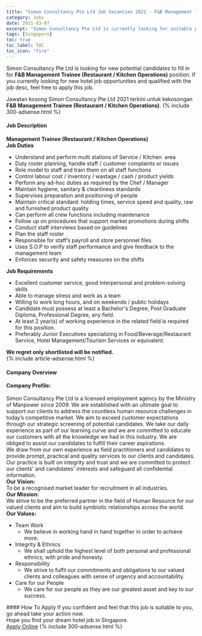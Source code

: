 ```yaml
---
title: "Simon Consultancy Pte Ltd Job Vacancies 2021 - F&B Management Trainee (Restaurant / Kitchen Operations)" 
category: Jobs 
date: 2021-03-07 
excerpt: "Simon Consultancy Pte Ltd is currently looking for suitable person to fill in the F&B Management Trainee (Restaurant / Kitchen Operations) which positioned at Singapore" 
tags: [Singapore] 
toc: true 
toc_label: TOC 
toc_icon: "fire" 
--- 
```


<p>Simon Consultancy Pte Ltd is looking for new potential candidates to fill in for <b>F&B Management Trainee (Restaurant / Kitchen Operations)</b> position. If you currently looking for new hotel job opportunities and qualified with the job desc, feel free to apply this job.
</p>Jawatan kosong Simon Consultancy Pte Ltd 2021 terkini untuk kekosongan <b>F&B Management Trainee (Restaurant / Kitchen Operations)</b>. 
{% include 300-adsense.html %} 
<div><div><h4>Job Description</h4></div><div><div><span><div><div><strong>Management Trainee (Restaurant / Kitchen Operations)</strong><div><strong>Job Duties</strong></div><ul><li>Understand and perform multi stations of Service / Kitchen&#160; area</li><li>Duty roster planning, handle staff / customer complaints or issues</li><li>Role model to staff and train them on all staff functions</li><li>Control labour cost / inventory / wastage / cash / product yields</li><li>Perform any ad-hoc duties as required by the Chef / Manager</li><li>Maintain hygiene, sanitary &amp; cleanliness standards</li><li>Supervises preparation and positioning of people</li><li>Maintain critical standard: holding times, service speed and quality, raw and furnished product quality</li><li>Can perform all crew functions including maintenance</li><li>Follow up on procedures that support market promotions during shifts</li><li>Conduct staff interviews based on guidelines</li><li>Plan the staff roster</li><li>Responsible for staff&#8217;s payroll and store personnel files</li><li>Uses S.O.P to verify staff performance and give feedback to the management team</li><li>Enforces security and safety measures on the shifts</li></ul><strong>Job Requirements</strong><ul><li>Excellent customer service, good interpersonal and problem-solving skills</li><li>Able to manage stress and work as a team</li><li>Willing to work long hours, and on weekends / public holidays</li><li>Candidate must possess at least a Bachelor's Degree, Post Graduate Diploma, Professional Degree, any field.</li><li>At least 2 year(s) of working experience in the related field is required for this position.</li><li>Preferably Junior Executives specializing in Food/Beverage/Restaurant Service, Hotel Management/Tourism Services or equivalent.</li></ul><strong>We regret only shortlisted will be notified.</strong></div></div></span></div></div></div> 
{% include article-adsense.html %} 
<div><div><h4>Company Overview</h4></div><div><div><span><div><div><div><strong>Company Profile:</strong></div><div><br>Simon Consultancy Pte Ltd is a licensed employment agency by the Ministry of Manpower since 2009. We are established with an ultimate goal to support our clients to address the countless human resource challenges in today&#8217;s competitive market. We aim to exceed customer expectations through our strategic screening of potential candidates. We take our daily experience as part of our learning curve and we are committed to educate our customers with all the knowledge we had in this industry. We are obliged to assist our candidates to fulfill their career aspirations.</div><div>We draw from our own experience as field practitioners and candidates to provide prompt, practical and quality services to our clients and candidates. Our practice is built on integrity and trust and we are committed to protect our clients' and candidates' interests and safeguard all confidential information.</div><div><strong>Our Vision:</strong></div><div>To be a recognised market leader for recruitment in all industries.</div><div><strong>Our Mission:</strong></div><div>We strive to be the preferred partner in the field of Human Resource for our valued clients and aim to build symbiotic relationships across the world.</div><div><strong>Our Values:</strong></div><ul><li>Team Work<ul><li>We believe in working hand in hand together in order to achieve more.</li></ul></li><li>Integrity &amp; Ethnics<ul><li>We shall uphold the highest level of both personal and professional ethnics, with pride and honesty.</li></ul></li><li>Responsibility<ul><li>We strive to fulfil our commitments and obligations to our valued clients and colleagues with sense of urgency and accountability.</li></ul></li><li>Care for our People<ul><li>We care for our people as they are our greatest asset and key to our success.</li></ul></li></ul></div></div></span></div></div></div> 
#### How To Apply 
If you confident and feel that this job is suitable to you, go ahead take your action now. <br/> 
Hope you find your dream hotel job in Singapore. <br/> 
<a href="https://www.jobstreet.com.my/en/job/f-b-management-trainee-restaurant-kitchen-operations-8388903/origin/sg?jobId=jobstreet-sg-job-8388903" class="btn btn--info" target="_blank" rel="nofollow noopenner">Apply Online</a> 
{% include 300-adsense.html %} 